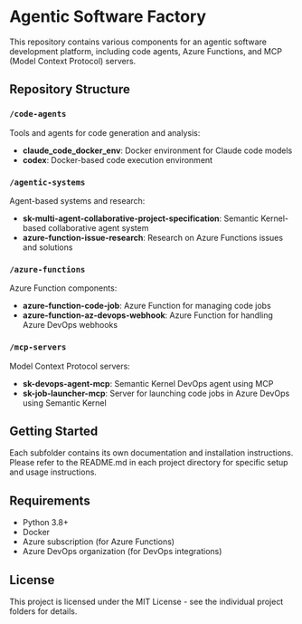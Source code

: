 # Agentic Software Factory

This repository contains various components for an agentic software development platform, including code agents, Azure Functions, and MCP (Model Context Protocol) servers.

## Repository Structure

### `/code-agents`
Tools and agents for code generation and analysis:
- **claude_code_docker_env**: Docker environment for Claude code models
- **codex**: Docker-based code execution environment

### `/agentic-systems`
Agent-based systems and research:
- **sk-multi-agent-collaborative-project-specification**: Semantic Kernel-based collaborative agent system
- **azure-function-issue-research**: Research on Azure Functions issues and solutions

### `/azure-functions`
Azure Function components:
- **azure-function-code-job**: Azure Function for managing code jobs
- **azure-function-az-devops-webhook**: Azure Function for handling Azure DevOps webhooks

### `/mcp-servers`
Model Context Protocol servers:
- **sk-devops-agent-mcp**: Semantic Kernel DevOps agent using MCP
- **sk-job-launcher-mcp**: Server for launching code jobs in Azure DevOps using Semantic Kernel

## Getting Started

Each subfolder contains its own documentation and installation instructions. Please refer to the README.md in each project directory for specific setup and usage instructions.

## Requirements

- Python 3.8+
- Docker
- Azure subscription (for Azure Functions)
- Azure DevOps organization (for DevOps integrations)

## License

This project is licensed under the MIT License - see the individual project folders for details. 